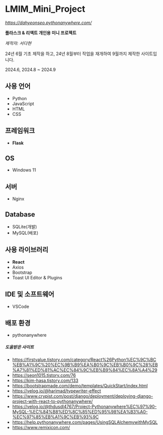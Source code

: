 # LMIM_Mini_Project

*https://dahyeonseo.pythonanywhere.com/*

**플라스크 & 리액트 개인용 미니 프로젝트**

*제작자: 서다현*

24년 6월 기초 제작을 하고, 24년 8월부터 작업을 재개하여 9월까지 제작한 사이트입니다.

2024.6, 2024.8 ~ 2024.9

## 사용 언어
- Python
- JavaScript
- HTML
- CSS

## 프레임워크
- **Flask**

## OS
- Windows 11

## 서버
- Nginx

## Database
- SQLite(개발)
- MySQL(배포)

## 사용 라이브러리
- **React**
- Axios
- Bootstrap
- Toast UI Editor & Plugins

## IDE 및 소프트웨어
- VSCode

## 배포 환경
- pythonanywhere

##### 도움받은 사이트
- https://firstvalue.tistory.com/category/React%26Python%EC%9C%BC%EB%A1%9C%20%EC%9B%B9%EA%B0%9C%EB%B0%9C%28%EB%A7%81%ED%81%AC%EC%84%9C%EB%B9%84%EC%8A%A4%29
- https://seon1015.tistory.com/76
- https://kim-hasa.tistory.com/133
- https://bootstrapmade.com/demo/templates/QuickStart/index.html
- https://velog.io/@harimad/typewriter-effect
- https://www.crypist.com/post/django/deployment/deploying-django-project-with-react-to-pythonanywhere/
- https://velog.io/@thdusdl4767/Project-Pythonanywhere%EC%97%90-MySQL-%EC%84%B8%ED%8C%85%ED%95%98%EA%B3%A0-%EC%97%85%EB%A1%9C%EB%93%9C
- https://help.pythonanywhere.com/pages/UsingSQLAlchemywithMySQL
- https://www.remixicon.com/